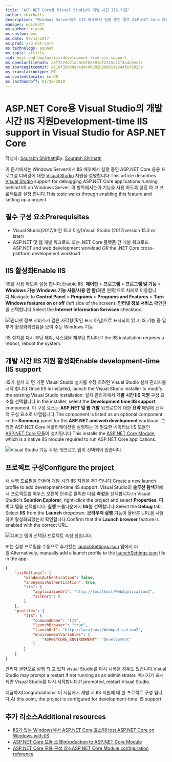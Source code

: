 ```yaml
---
title: "ASP.NET Core용 Visual Studio의 개발 시간 IIS 지원"
author: shirhatti
description: "Windows Server에서 IIS 배후에서 실행 중인 경우 ASP.NET Core 응용 프로그램 디버깅에 대한 지원을 확인해 보세요."
manager: wpickett
ms.author: riande
ms.custom: mvc
ms.date: 09/13/2017
ms.prod: asp.net-core
ms.technology: aspnet
ms.topic: article
uid: host-and-deploy/iis/development-time-iis-support
ms.openlocfilehash: a5f727dd21ac0c6702691df2215c42f4adc0ec27
ms.sourcegitcommit: a510f38930abc84c4b302029d019a34dfe76823b
ms.translationtype: MT
ms.contentlocale: ko-KR
ms.lasthandoff: 01/30/2018
---
```

# <a name="development-time-iis-support-in-visual-studio-for-aspnet-core"></a><span data-ttu-id="60b81-103">ASP.NET Core용 Visual Studio의 개발 시간 IIS 지원</span><span class="sxs-lookup"><span data-stu-id="60b81-103">Development-time IIS support in Visual Studio for ASP.NET Core</span></span>

<span data-ttu-id="60b81-104">작성자: [Sourabh Shirhatti](https://twitter.com/sshirhatti)</span><span class="sxs-lookup"><span data-stu-id="60b81-104">By: [Sourabh Shirhatti](https://twitter.com/sshirhatti)</span></span>

<span data-ttu-id="60b81-105">이 문서에서는 Windows Server에서 IIS 배후에서 실행 중인 ASP.NET Core 응용 프로그램 디버깅에 대한 [Visual Studio](https://www.visualstudio.com/vs/) 지원을 설명합니다.</span><span class="sxs-lookup"><span data-stu-id="60b81-105">This article describes [Visual Studio](https://www.visualstudio.com/vs/) support for debugging ASP.NET Core applications running behind IIS on Windows Server.</span></span> <span data-ttu-id="60b81-106">이 항목에서는이 기능을 사용 하도록 설정 하 고 프로젝트를 설정 합니다.</span><span class="sxs-lookup"><span data-stu-id="60b81-106">This topic walks through enabling this feature and setting up a project.</span></span>

## <a name="prerequisites"></a><span data-ttu-id="60b81-107">필수 구성 요소</span><span class="sxs-lookup"><span data-stu-id="60b81-107">Prerequisites</span></span>

* <span data-ttu-id="60b81-108">Visual Studio(2017/버전 15.3 이상)</span><span class="sxs-lookup"><span data-stu-id="60b81-108">Visual Studio (2017/version 15.3 or later)</span></span>
* <span data-ttu-id="60b81-109">ASP.NET 및 웹 개발 워크로드 *또는* .NET Core 플랫폼 간 개발 워크로드</span><span class="sxs-lookup"><span data-stu-id="60b81-109">ASP.NET and web development workload *OR* the .NET Core cross-platform development workload</span></span>

## <a name="enable-iis"></a><span data-ttu-id="60b81-110">IIS 활성화</span><span class="sxs-lookup"><span data-stu-id="60b81-110">Enable IIS</span></span>

<span data-ttu-id="60b81-111">IIS를 사용 하도록 설정 합니다.</span><span class="sxs-lookup"><span data-stu-id="60b81-111">Enable IIS.</span></span> <span data-ttu-id="60b81-112">**제어판** > **프로그램** > **프로그램 및 기능** > **Windows 기능 Windows 기능 사용/사용 안 함**(화면 왼쪽)으로 차례로 이동합니다.</span><span class="sxs-lookup"><span data-stu-id="60b81-112">Navigate to **Control Panel** > **Programs** > **Programs and Features** > **Turn Windows features on or off** (left side of the screen).</span></span> <span data-ttu-id="60b81-113">**인터넷 정보 서비스** 확인란을 선택합니다.</span><span class="sxs-lookup"><span data-stu-id="60b81-113">Select the **Internet Information Services** checkbox.</span></span>

![인터넷 정보 서비스가 검은 사각형(확인 표시 아님)으로 표시되어 있고 IIS 기능 중 일부가 활성화되었음을 보여 주는 Windows 기능](development-time-iis-support/_static/enable_iis.png)

<span data-ttu-id="60b81-115">IIS 설치를 다시 부팅 해야, 시스템을 재부팅 합니다.</span><span class="sxs-lookup"><span data-stu-id="60b81-115">If the IIS installation requires a reboot, reboot the system.</span></span>

## <a name="enable-development-time-iis-support"></a><span data-ttu-id="60b81-116">개발 시간 IIS 지원 활성화</span><span class="sxs-lookup"><span data-stu-id="60b81-116">Enable development-time IIS support</span></span>

<span data-ttu-id="60b81-117">IIS가 설치 되 면 기존 Visual Studio 설치를 수정 하려면 Visual Studio 설치 관리자를 시작 합니다.</span><span class="sxs-lookup"><span data-stu-id="60b81-117">Once IIS is installed, launch the Visual Studio installer to modify the existing Visual Studio installation.</span></span> <span data-ttu-id="60b81-118">설치 관리자에서 **개발 시간 IIS 지원** 구성 요소를 선택합니다.</span><span class="sxs-lookup"><span data-stu-id="60b81-118">In the installer, select the **Development time IIS support** component.</span></span> <span data-ttu-id="60b81-119">이 구성 요소는 **ASP.NET 및 웹 개발** 워크로드에 대한 **요약** 패널에 선택적 구성 요소로 나열됩니다.</span><span class="sxs-lookup"><span data-stu-id="60b81-119">The component is listed as an optional component in the **Summary** panel for the **ASP.NET and web development** workload.</span></span> <span data-ttu-id="60b81-120">그러면 ASP.NET Core 애플리케이션을 실행하는 데 필요한 네이티브 IIS 모듈인 [ASP.NET Core 모듈](xref:fundamentals/servers/aspnet-core-module)이 설치됩니다.</span><span class="sxs-lookup"><span data-stu-id="60b81-120">This installs the [ASP.NET Core Module](xref:fundamentals/servers/aspnet-core-module), which is a native IIS module required to run ASP.NET Core applications.</span></span>

![Visual Studio 기능 수정: 워크로드 탭이 선택되어 있습니다.](development-time-iis-support/_static/development_time_support.png)

## <a name="configure-the-project"></a><span data-ttu-id="60b81-124">프로젝트 구성</span><span class="sxs-lookup"><span data-stu-id="60b81-124">Configure the project</span></span>

<span data-ttu-id="60b81-125">새 실행 프로필을 만들어 개발 시간 IIS 지원을 추가합니다.</span><span class="sxs-lookup"><span data-stu-id="60b81-125">Create a new launch profile to add development-time IIS support.</span></span> <span data-ttu-id="60b81-126">Visual Studio의 **솔루션 탐색기**에서 프로젝트를 마우스 오른쪽 단추로 클릭한 다음 **속성**을 선택합니다.</span><span class="sxs-lookup"><span data-stu-id="60b81-126">In Visual Studio's **Solution Explorer**, right-click the project and select **Properties**.</span></span> <span data-ttu-id="60b81-127">**디버그** 탭을 선택합니다. **실행** 드롭다운에서 **IIS**를 선택합니다.</span><span class="sxs-lookup"><span data-stu-id="60b81-127">Select the **Debug** tab. Select **IIS** from the **Launch** dropdown.</span></span> <span data-ttu-id="60b81-128">**브라우저 실행** 기능이 올바른 URL을 사용하여 활성화되었는지 확인합니다.</span><span class="sxs-lookup"><span data-stu-id="60b81-128">Confirm that the **Launch browser** feature is enabled with the correct URL.</span></span>

![디버그 탭이 선택된 프로젝트 속성 창입니다.](development-time-iis-support/_static/project_properties.png)

<span data-ttu-id="60b81-133">또는 실행 프로필을 수동으로 추가할는 [launchSettings.json](http://json.schemastore.org/launchsettings) 앱에서 파일:</span><span class="sxs-lookup"><span data-stu-id="60b81-133">Alternatively, manually add a launch profile to the [launchSettings.json](http://json.schemastore.org/launchsettings) file in the app:</span></span>

```json
{
    "iisSettings": {
        "windowsAuthentication": false,
        "anonymousAuthentication": true,
        "iis": {
            "applicationUrl": "http://localhost/WebApplication2",
            "sslPort": 0
        }
    },
    "profiles": {
        "IIS": {
            "commandName": "IIS",
            "launchBrowser": "true",
            "launchUrl": "http://localhost/WebApplication2",
            "environmentVariables": {
                "ASPNETCORE_ENVIRONMENT": "Development"
            }
        }
    }
}
```

<span data-ttu-id="60b81-134">관리자 권한으로 실행 되 고 있지 visual Studio를 다시 시작을 경우도 있습니다.</span><span class="sxs-lookup"><span data-stu-id="60b81-134">Visual Studio may prompt a restart if not running as an administrator.</span></span> <span data-ttu-id="60b81-135">메시지가 표시되면 Visual Studio를 다시 시작합니다.</span><span class="sxs-lookup"><span data-stu-id="60b81-135">If prompted, restart Visual Studio.</span></span>

<span data-ttu-id="60b81-136">지금까지</span><span class="sxs-lookup"><span data-stu-id="60b81-136">Congratulations!</span></span> <span data-ttu-id="60b81-137">이 시점에서 개발 시 IIS 지원에 대 한 프로젝트 구성 됩니다.</span><span class="sxs-lookup"><span data-stu-id="60b81-137">At this point, the project is configured for development-time IIS support.</span></span> 

## <a name="additional-resources"></a><span data-ttu-id="60b81-138">추가 리소스</span><span class="sxs-lookup"><span data-stu-id="60b81-138">Additional resources</span></span>

* [<span data-ttu-id="60b81-139">IIS가 있는 Windows에서 ASP.NET Core 호스팅</span><span class="sxs-lookup"><span data-stu-id="60b81-139">Host ASP.NET Core on Windows with IIS</span></span>](xref:host-and-deploy/iis/index)
* [<span data-ttu-id="60b81-140">ASP.NET Core 모듈 소개</span><span class="sxs-lookup"><span data-stu-id="60b81-140">Introduction to ASP.NET Core Module</span></span>](xref:fundamentals/servers/aspnet-core-module)
* [<span data-ttu-id="60b81-141">ASP.NET Core 모듈 구성 참조</span><span class="sxs-lookup"><span data-stu-id="60b81-141">ASP.NET Core Module configuration reference</span></span>](xref:host-and-deploy/aspnet-core-module)
